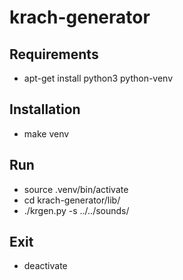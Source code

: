# krach-generator

## Requirements
* apt-get install python3 python-venv
## Installation
* make venv

## Run
* source .venv/bin/activate
* cd krach-generator/lib/
* ./krgen.py -s ../../sounds/

## Exit
* deactivate

